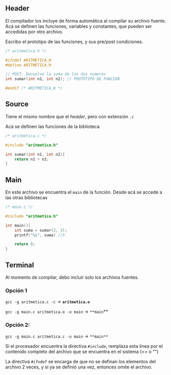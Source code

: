 ## Header

El compilador los incluye de forma automática al compilar su archivo fuente. Acá se definen las funciones, variables y constantes, que pueden ser accedidas por otro archivo.

Escribo el prototipo de las funciones, y sus pre/post condiciones.

```c
/* aritmetica.h */

#ifndef ARITMETICA_H
#define ARITMETICA_H

// POST: Devuelve la suma de los dos numeros
int sumar(int n1, int n2); // PROTOTIPO DE FUNCION

#endif /* ARITMETICA_H */
```

## Source

Tiene el mismo nombre que el *header*, pero con extensión `.c`

Acá se definen las funciones de la biblioteca

```c
/* aritmetica.c */

#include "aritmetica.h"

int sumar(int n1, int n2){
	return n1 + n2;
}
```

## Main

En este archivo se encuentra el `main` de la función. Desde acá se accede a las otras bibliotecas

```c
/* main.c */

#include "aritmetica.h"

int main(){
	int suma = sumar(2, 3);
	printf("%i", suma) //5

	return 0;
}
```

## Terminal

Al momento de compilar, debo incluir solo los archivos fuentes.

### Opción 1

`gcc -g aritmetica.c -c` → **`aritmetica.o`**

`gcc -g main.c aritmetica.o -o main` → `**main`**

### Opción 2:

`gcc -g main.c aritmetica.c -o main` → `**main**`

Si el procesador encuentra la directiva `#include`, remplaza esta línea por el contenido completo del archivo que se encuentra en el sistema (<> o "")

La directiva `#ifndef` se encarga de que no se definan los elementos del archivo 2 veces, y si ya se definió una vez, entonces omite el archivo.
